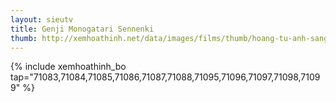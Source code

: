 ```yaml
---
layout: sieutv
title: Genji Monogatari Sennenki
thumb: http://xemhoathinh.net/data/images/films/thumb/hoang-tu-anh-sang-genji-monogatari-sennenki-2009.jpg
---
```

{% include xemhoathinh_bo tap="71083,71084,71085,71086,71087,71088,71095,71096,71097,71098,71099" %} 
